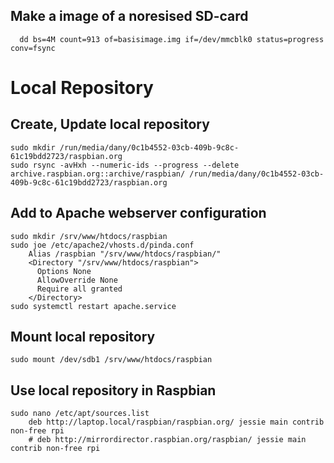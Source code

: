 ## Make a image of a noresised SD-card
      dd bs=4M count=913 of=basisimage.img if=/dev/mmcblk0 status=progress conv=fsync
# Local Repository
## Create, Update local repository
    sudo mkdir /run/media/dany/0c1b4552-03cb-409b-9c8c-61c19bdd2723/raspbian.org
    sudo rsync -avHxh --numeric-ids --progress --delete archive.raspbian.org::archive/raspbian/ /run/media/dany/0c1b4552-03cb-409b-9c8c-61c19bdd2723/raspbian.org
## Add to Apache webserver configuration
    sudo mkdir /srv/www/htdocs/raspbian
    sudo joe /etc/apache2/vhosts.d/pinda.conf
        Alias /raspbian "/srv/www/htdocs/raspbian/"
        <Directory "/srv/www/htdocs/raspbian">
          Options None
          AllowOverride None
          Require all granted
        </Directory>
    sudo systemctl restart apache.service
## Mount local repository
    sudo mount /dev/sdb1 /srv/www/htdocs/raspbian
## Use local repository in Raspbian
    sudo nano /etc/apt/sources.list
        deb http://laptop.local/raspbian/raspbian.org/ jessie main contrib non-free rpi
        # deb http://mirrordirector.raspbian.org/raspbian/ jessie main contrib non-free rpi

